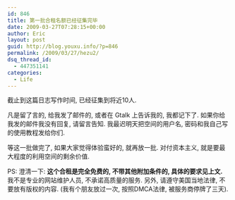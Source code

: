 ```yaml
---
id: 846
title: 第一批合租名额已经征集完毕
date: 2009-03-27T07:28:15+00:00
author: Eric
layout: post
guid: http://blog.youxu.info/?p=846
permalink: /2009/03/27/hezu2/
dsq_thread_id:
  - 447351141
categories:
  - Life
---
```

截止到这篇日志写作时间, 已经征集到将近10人. 

凡是留了言的, 给我发了邮件的, 或者在 Gtalk 上告诉我的, 我都记下了. 如果你给我发的邮件我没有回复, 请留言告知. 我最迟明天把空间的用户名, 密码和我自己写的使用教程发给你们. 

等这一批做完了, 如果大家觉得体验蛮好的, 就再放一批. 对付资本主义, 就是要最大程度的利用空间的剩余价值. 

PS: 澄清一下: **这个合租是完全免费的, 不带其他附加条件的, 具体的要求见上文.** 我不是专业的网站维护人员, 不承诺高质量的服务. 另外, 请遵守美国当地法律, 不要放有版权的内容. (我有个朋友放过一次, 按照DMCA法律, 被服务商停牌了三天).